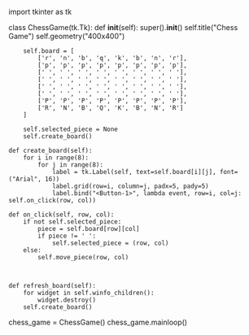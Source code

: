 import tkinter as tk

class ChessGame(tk.Tk):
    def __init__(self):
        super().__init__()
        self.title("Chess Game")
        self.geometry("400x400")

        self.board = [
            ['r', 'n', 'b', 'q', 'k', 'b', 'n', 'r'],
            ['p', 'p', 'p', 'p', 'p', 'p', 'p', 'p'],
            [' ', ' ', ' ', ' ', ' ', ' ', ' ', ' '],
            [' ', ' ', ' ', ' ', ' ', ' ', ' ', ' '],
            [' ', ' ', ' ', ' ', ' ', ' ', ' ', ' '],
            [' ', ' ', ' ', ' ', ' ', ' ', ' ', ' '],
            ['P', 'P', 'P', 'P', 'P', 'P', 'P', 'P'],
            ['R', 'N', 'B', 'Q', 'K', 'B', 'N', 'R']
        ]

        self.selected_piece = None
        self.create_board()

    def create_board(self):
        for i in range(8):
            for j in range(8):
                label = tk.Label(self, text=self.board[i][j], font=("Arial", 16))
                label.grid(row=i, column=j, padx=5, pady=5)
                label.bind("<Button-1>", lambda event, row=i, col=j: self.on_click(row, col))

    def on_click(self, row, col):
        if not self.selected_piece:
            piece = self.board[row][col]
            if piece != ' ':
                self.selected_piece = (row, col)
        else:
            self.move_piece(row, col)

    

    def refresh_board(self):
        for widget in self.winfo_children():
            widget.destroy()
        self.create_board()


chess_game = ChessGame()
chess_game.mainloop()
